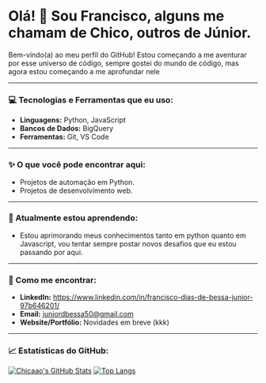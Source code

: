 # Olá! 👋 Sou Francisco, alguns me chamam de Chico, outros de Júnior.

Bem-vindo(a) ao meu perfil do GitHub! Estou começando a me aventurar por esse universo de código, sempre gostei do mundo de código, mas agora estou começando a me aprofundar nele

---

### 💻 Tecnologias e Ferramentas que eu uso:

* **Linguagens:** Python, JavaScript
* **Bancos de Dados:** BigQuery
* **Ferramentas:** Git, VS Code

---

### ✨ O que você pode encontrar aqui:

* Projetos de automação em Python.
* Projetos de desenvolvimento web.

---

### 🌱 Atualmente estou aprendendo:

* Estou aprimorando meus conhecimentos tanto em python quanto em Javascript, vou tentar sempre postar novos desafios que eu estou passando por aqui. 

---

### 🤝 Como me encontrar:

* **LinkedIn:** https://www.linkedin.com/in/francisco-dias-de-bessa-junior-97b646201/
* **Email:** juniordbessa50@gmail.com
* **Website/Portfólio:** Novidades em breve (kkk)

---

### 📈 Estatísticas do GitHub:

[![Chicaao's GitHub Stats](https://github-readme-stats.vercel.app/api?username=chicaao&show_icons=true&theme=dracula)](https://github.com/anuraghazra/github-readme-stats)
[![Top Langs](https://github-readme-stats.vercel.app/api/top-langs/?username=SEU-NOME-DE-USUARIO&layout=compact&theme=dracula)](https://github.com/anuraghazra/github-readme-stats)
